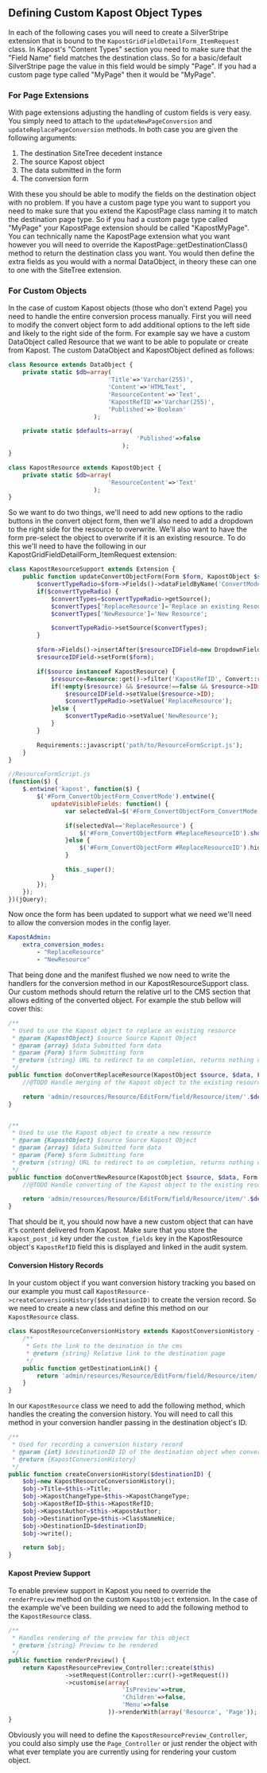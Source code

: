 Defining Custom Kapost Object Types
----
In each of the following cases you will need to create a SilverStripe extension that is bound to the ``KapostGridFieldDetailForm_ItemRequest`` class. In Kapost's "Content Types" section you need to make sure that the "Field Name" field matches the destination class. So for a basic/default SilverStripe page the value in this field would be simply "Page". If you had a custom page type called "MyPage" then it would be "MyPage".

### For Page Extensions
With page extensions adjusting the handling of custom fields is very easy. You simply need to attach to the ``updateNewPageConversion`` and ``updateReplacePageConversion`` methods. In both case you are given the following arguments:
1. The destination SiteTree decedent instance
2. The source Kapost object
3. The data submitted in the form
4. The conversion form

With these you should be able to modify the fields on the destination object with no problem. If you have a custom page type you want to support you need to make sure that you extend the KapostPage class naming it to match the destination page type. So if you had a custom page type called "MyPage" your KapostPage extension should be called "KapostMyPage". You can technically name the KapostPage extension what you want however you will need to override the KapostPage::getDestinationClass() method to return the destination class you want. You would then define the extra fields as you would with a normal DataObject, in theory these can one to one with the SiteTree extension.


### For Custom Objects
In the case of custom Kapost objects (those who don't extend Page) you need to handle the entire conversion process manually. First you will need to modify the convert object form to add additional options to the left side and likely to the right side of the form. For example say we have a custom DataObject called Resource that we want to be able to populate or create from Kapost. The custom DataObject and KapostObject defined as follows:
```php
class Resource extends DataObject {
    private static $db=array(
                            'Title'=>'Varchar(255)',
                            'Content'=>'HTMLText',
                            'ResourceContent'=>'Text',
                            'KapostRefID'=>'Varchar(255)',
                            'Published'=>'Boolean'
                        );

    private static $defaults=array(
                                    'Published'=>false
                                );
}

class KapostResource extends KapostObject {
    private static $db=array(
                            'ResourceContent'=>'Text'
                        );
}
```

So we want to do two things, we'll need to add new options to the radio buttons in the convert object form, then we'll also need to add a dropdown to the right side for the resource to overwrite. We'll also want to have the form pre-select the object to overwrite if it is an existing resource. To do this we'll need to have the following in our KapostGridFieldDetailForm_ItemRequest extension:

```php
class KapostResourceSupport extends Extension {
    public function updateConvertObjectForm(Form $form, KapostObject $source) {
        $convertTypeRadio=$form->Fields()->dataFieldByName('ConvertMode');
        if($convertTypeRadio) {
            $convertTypes=$convertTypeRadio->getSource();
            $convertTypes['ReplaceResource']='Replace an existing Resource';
            $convertTypes['NewResource']='New Resource';

            $convertTypeRadio->setSource($convertTypes);
        }

        $form->Fields()->insertAfter($resourceIDField=new DropdownField('ReplaceResourceID', 'Replaces this resource', Resource::get()->map()), 'ParentPageID');
        $resourceIDField->setForm($form);

        if($source instanceof KapostResource) {
            $resource=Resource::get()->filter('KapostRefID', Convert::raw2sql($source->KapostRefID))->first();
            if(!empty($resource) && $resource!==false && $resource->ID>0) {
                $resourceIDField->setValue($resource->ID);
                $convertTypeRadio->setValue('ReplaceResource');
            }else {
                $convertTypeRadio->setValue('NewResource');
            }
        }

        Requirements::javascript('path/to/ResourceFormScript.js');
    }
}
```

```javascript
//ResourceFormScript.js
(function($) {
    $.entwine('kapost', function($) {
        $('#Form_ConvertObjectForm_ConvertMode').entwine({
            updateVisibleFields: function() {
                var selectedVal=$('#Form_ConvertObjectForm_ConvertMode input.radio:checked').val();

                if(selectedVal=='ReplaceResource') {
                    $('#Form_ConvertObjectForm #ReplaceResourceID').show();
                }else {
                    $('#Form_ConvertObjectForm #ReplaceResourceID').hide();
                }

                this._super();
            }
        });
    });
})(jQuery);
```

Now once the form has been updated to support what we need we'll need to allow the conversion modes in the config layer.

```yml
KapostAdmin:
    extra_conversion_modes:
        - "ReplaceResource"
        - "NewResource"
```

That being done and the manifest flushed we now need to write the handlers for the conversion method in our KapostResourceSupport class. Our custom methods should return the relative url to the CMS section that allows editing of the converted object. For example the stub bellow will cover this:
```php
/**
 * Used to use the Kapost object to replace an existing resource
 * @param {KapostObject} $source Source Kapost Object
 * @param {array} $data Submitted form data
 * @param {Form} $form Submitting form
 * @return {string} URL to redirect to on completion, returns nothing on error but sets a message on the form
 */
public function doConvertReplaceResource(KapostObject $source, $data, Form $form) {
    //@TODO Handle merging of the Kapost object to the existing resource, do not return anything if there is an error. Simply set the error on the form for the user

    return 'admin/resources/Resource/EditForm/field/Resource/item/'.$destination->ID.'/edit';
}


/**
 * Used to use the Kapost object to create a new resource
 * @param {KapostObject} $source Source Kapost Object
 * @param {array} $data Submitted form data
 * @param {Form} $form Submitting form
 * @return {string} URL to redirect to on completion, returns nothing on error but sets a message on the form
 */
public function doConvertNewResource(KapostObject $source, $data, Form $form) {
    //@TODO Handle converting of the Kapost object to the existing resource, do not return anything if there is an error. Simply set the error on the form for the user

    return 'admin/resources/Resource/EditForm/field/Resource/item/'.$destination->ID.'/edit';
}
```

That should be it, you should now have a new custom object that can have it's content delivered from Kapost. Make sure that you store the ``kapost_post_id`` key under the ``custom_fields`` key in the KapostResource object's ``KapostRefID`` field this is displayed and linked in the audit system.

#### Conversion History Records
In your custom object if you want conversion history tracking you based on our example you must call ``KapostResource->createConversionHistory($destinationID)`` to create the version record. So we need to create a new class and define this method on our ``KapostResource`` class.

```php
class KapostResourceConversionHistory extends KapostConversionHistory {
    /**
     * Gets the link to the desination in the cms
     * @return {string} Relative link to the destination page
     */
    public function getDestinationLink() {
        return 'admin/resources/Resource/EditForm/field/Resource/item/'.$this->DestinationID.'/edit';
    }
}
```

In our ``KapostResource`` class we need to add the following method, which handles the creating the conversion history. You will need to call this method in your conversion handler passing in the destination object's ID.

```php
/**
 * Used for recording a conversion history record
 * @param {int} $destinationID ID of the destination object when converting
 * @return {KapostConversionHistory}
 */
public function createConversionHistory($destinationID) {
    $obj=new KapostResourceConversionHistory();
    $obj->Title=$this->Title;
    $obj->KapostChangeType=$this->KapostChangeType;
    $obj->KapostRefID=$this->KapostRefID;
    $obj->KapostAuthor=$this->KapostAuthor;
    $obj->DestinationType=$this->ClassNameNice;
    $obj->DestinationID=$destinationID;
    $obj->write();

    return $obj;
}
```

#### Kapost Preview Support
To enable preview support in Kapost you need to override the ``renderPreview`` method on the custom ``KapostObject`` extension. In the case of the example we've been building we need to add the following method to the ``KapostResource`` class.

```php
/**
 * Handles rendering of the preview for this object
 * @return {string} Preview to be rendered
 */
public function renderPreview() {
    return KapostResourcePreview_Controller::create($this)
                ->setRequest(Controller::curr()->getRequest())
                ->customise(array(
                                'IsPreview'=>true,
                                'Children'=>false,
                                'Menu'=>false
                            ))->renderWith(array('Resource', 'Page'));
}
```
Obviously you will need to define the ``KapostResourcePreview_Controller``, you could also simply use the ``Page_Controller`` or just render the object with what ever template you are currently using for rendering your custom object.

